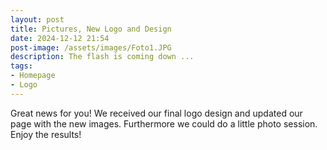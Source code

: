 ```yaml
---
layout: post
title: Pictures, New Logo and Design
date: 2024-12-12 21:54
post-image: /assets/images/Foto1.JPG
description: The flash is coming down ... 
tags: 
- Homepage
- Logo
---
```


Great news for you! We received our final logo design and updated our page with the new images. Furthermore we could do a little photo session. Enjoy the results!

